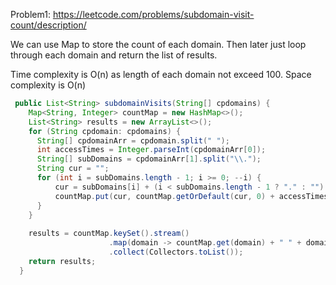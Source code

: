 Problem1: https://leetcode.com/problems/subdomain-visit-count/description/

We can use Map to store the count of each domain. Then later just loop through each domain and return the list of results.

Time complexity is O(n) as length of each domain not exceed 100.
Space complexity is O(n)

```java
 public List<String> subdomainVisits(String[] cpdomains) {
    Map<String, Integer> countMap = new HashMap<>();
    List<String> results = new ArrayList<>();
    for (String cpdomain: cpdomains) {
      String[] cpdomainArr = cpdomain.split(" ");
      int accessTimes = Integer.parseInt(cpdomainArr[0]);
      String[] subDomains = cpdomainArr[1].split("\\.");
      String cur = "";
      for (int i = subDomains.length - 1; i >= 0; --i) {
          cur = subDomains[i] + (i < subDomains.length - 1 ? "." : "") + cur;
          countMap.put(cur, countMap.getOrDefault(cur, 0) + accessTimes);
      }
    }
    
    results = countMap.keySet().stream()
                      .map(domain -> countMap.get(domain) + " " + domain)
                      .collect(Collectors.toList());
    return results;             
  }
```
